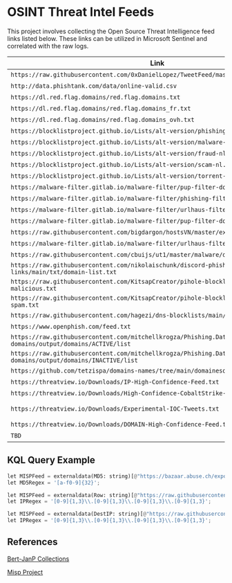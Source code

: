 # OSINT Threat Intel Feeds

This project involves collecting the Open Source Threat Intelligence feed links listed below. These links can be utilized in Microsoft Sentinel and correlated with the raw logs.

| Link | Type |
| --- | --- |
| `https://raw.githubusercontent.com/0xDanielLopez/TweetFeed/master/year.csv` | all |
| `http://data.phishtank.com/data/online-valid.csv` | url |
| `https://dl.red.flag.domains/red.flag.domains.txt` | domain |
| `https://dl.red.flag.domains/red.flag.domains_fr.txt` | domain |
| `https://dl.red.flag.domains/red.flag.domains_ovh.txt` | domain |
| `https://blocklistproject.github.io/Lists/alt-version/phishing-nl.txt` | unknown |
| `https://blocklistproject.github.io/Lists/alt-version/malware-nl.txt` | unknown |
| `https://blocklistproject.github.io/Lists/alt-version/fraud-nl.txt` | unknown |
| `https://blocklistproject.github.io/Lists/alt-version/scam-nl.txt` | unknown |
| `https://blocklistproject.github.io/Lists/alt-version/torrent-nl.txt` | unknown |
| `https://malware-filter.gitlab.io/malware-filter/pup-filter-domains.txt` | domain |
| `https://malware-filter.gitlab.io/malware-filter/phishing-filter-domains.txt` | domain |
| `https://malware-filter.gitlab.io/malware-filter/urlhaus-filter-domains-online.txt` | domain |
| `https://malware-filter.gitlab.io/malware-filter/pup-filter-domains.txt` | domain |
| `https://raw.githubusercontent.com/bigdargon/hostsVN/master/extensions/threat/hosts` | unknown |
| `https://malware-filter.gitlab.io/malware-filter/urlhaus-filter-domains.txt` | domain |
| `https://raw.githubusercontent.com/cbuijs/ut1/master/malware/domains` | domain |
| `https://raw.githubusercontent.com/nikolaischunk/discord-phishing-links/main/txt/domain-list.txt` | domain |
| `https://raw.githubusercontent.com/KitsapCreator/pihole-blocklists/master/malware-malicious.txt` | unknown |
| `https://raw.githubusercontent.com/KitsapCreator/pihole-blocklists/master/scam-spam.txt` | unknown |
| `https://raw.githubusercontent.com/hagezi/dns-blocklists/main/domains/fake.txt` | unknown |
| `https://www.openphish.com/feed.txt` | unknown |
| `https://raw.githubusercontent.com/mitchellkrogza/Phishing.Database/master/phishing-domains/output/domains/ACTIVE/list` | domain |
| `https://raw.githubusercontent.com/mitchellkrogza/Phishing.Database/master/phishing-domains/output/domains/INACTIVE/list` | domain |
| `https://github.com/tetzispa/domains-names/tree/main/domainesq` | domain |
| `https://threatview.io/Downloads/IP-High-Confidence-Feed.txt` | IP |
| `https://threatview.io/Downloads/High-Confidence-CobaltStrike-C2%20-Feeds.txt` | Cobaltstrike |
| `https://threatview.io/Downloads/Experimental-IOC-Tweets.txt` | OSINT FEED |
| `https://threatview.io/Downloads/DOMAIN-High-Confidence-Feed.txt` | Domain |
| `TBD` | TBD |

## KQL Query Example

```python
let MISPFeed = externaldata(MD5: string)[@"https://bazaar.abuse.ch/export/txt/md5/recent"] with (format="txt", ignoreFirstRecord=True);
let MD5Regex = '[a-f0-9]{32}';

let MISPFeed = externaldata(Row: string)[@"https://raw.githubusercontent.com/pan-unit42/iocs/master/diamondfox/diamondfox_panels.txt"] with (format="txt", ignoreFirstRecord=True);
let IPRegex = '[0-9]{1,3}\\.[0-9]{1,3}\\.[0-9]{1,3}\\.[0-9]{1,3}';

let MISPFeed = externaldata(DestIP: string)[@"https://raw.githubusercontent.com/stamparm/ipsum/master/levels/1.txt"] with (format="txt", ignoreFirstRecord=True);
let IPRegex = '[0-9]{1,3}\\.[0-9]{1,3}\\.[0-9]{1,3}\\.[0-9]{1,3}';
```

## References
[Bert-JanP Collections](https://github.com/Bert-JanP/Hunting-Queries-Detection-Rules/tree/main/MISP)

[Misp Project](https://www.misp-project.org/feeds/) 
